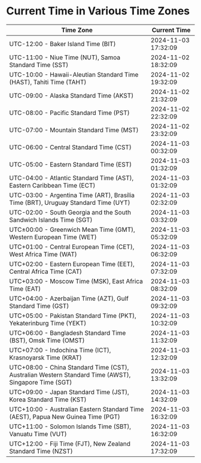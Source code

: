 # Current Time in Various Time Zones

| Time Zone | Current Time |
|-----------|--------------|
| UTC-12:00 - Baker Island Time (BIT) | 2024-11-03 17:32:09 |
| UTC-11:00 - Niue Time (NUT), Samoa Standard Time (SST) | 2024-11-02 18:32:09 |
| UTC-10:00 - Hawaii-Aleutian Standard Time (HAST), Tahiti Time (TAHT) | 2024-11-02 19:32:09 |
| UTC-09:00 - Alaska Standard Time (AKST) | 2024-11-02 21:32:09 |
| UTC-08:00 - Pacific Standard Time (PST) | 2024-11-02 22:32:09 |
| UTC-07:00 - Mountain Standard Time (MST) | 2024-11-02 23:32:09 |
| UTC-06:00 - Central Standard Time (CST) | 2024-11-03 00:32:09 |
| UTC-05:00 - Eastern Standard Time (EST) | 2024-11-03 01:32:09 |
| UTC-04:00 - Atlantic Standard Time (AST), Eastern Caribbean Time (ECT) | 2024-11-03 01:32:09 |
| UTC-03:00 - Argentina Time (ART), Brasília Time (BRT), Uruguay Standard Time (UYT) | 2024-11-03 02:32:09 |
| UTC-02:00 - South Georgia and the South Sandwich Islands Time (SGT) | 2024-11-03 03:32:09 |
| UTC±00:00 - Greenwich Mean Time (GMT), Western European Time (WET) | 2024-11-03 05:32:09 |
| UTC+01:00 - Central European Time (CET), West Africa Time (WAT) | 2024-11-03 06:32:09 |
| UTC+02:00 - Eastern European Time (EET), Central Africa Time (CAT) | 2024-11-03 07:32:09 |
| UTC+03:00 - Moscow Time (MSK), East Africa Time (EAT) | 2024-11-03 08:32:09 |
| UTC+04:00 - Azerbaijan Time (AZT), Gulf Standard Time (GST) | 2024-11-03 09:32:09 |
| UTC+05:00 - Pakistan Standard Time (PKT), Yekaterinburg Time (YEKT) | 2024-11-03 10:32:09 |
| UTC+06:00 - Bangladesh Standard Time (BST), Omsk Time (OMST) | 2024-11-03 11:32:09 |
| UTC+07:00 - Indochina Time (ICT), Krasnoyarsk Time (KRAT) | 2024-11-03 12:32:09 |
| UTC+08:00 - China Standard Time (CST), Australian Western Standard Time (AWST), Singapore Time (SGT) | 2024-11-03 13:32:09 |
| UTC+09:00 - Japan Standard Time (JST), Korea Standard Time (KST) | 2024-11-03 14:32:09 |
| UTC+10:00 - Australian Eastern Standard Time (AEST), Papua New Guinea Time (PGT) | 2024-11-03 16:32:09 |
| UTC+11:00 - Solomon Islands Time (SBT), Vanuatu Time (VUT) | 2024-11-03 16:32:09 |
| UTC+12:00 - Fiji Time (FJT), New Zealand Standard Time (NZST) | 2024-11-03 17:32:09 |
